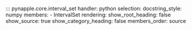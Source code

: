 ::: pynapple.core.interval_set
	handler: python
	selection:
		docstring_style: numpy
		members:
			- IntervalSet
	rendering:
		show_root_heading: false
		show_source: true
		show_category_heading: false
		members_order: source
		

